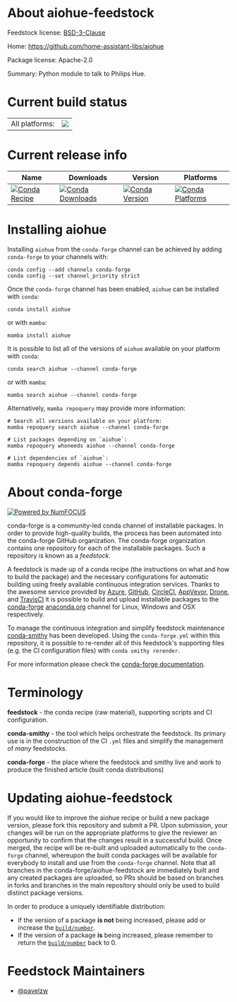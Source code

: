 About aiohue-feedstock
======================

Feedstock license: [BSD-3-Clause](https://github.com/conda-forge/aiohue-feedstock/blob/main/LICENSE.txt)

Home: https://github.com/home-assistant-libs/aiohue

Package license: Apache-2.0

Summary: Python module to talk to Philips Hue.

Current build status
====================


<table><tr><td>All platforms:</td>
    <td>
      <a href="https://dev.azure.com/conda-forge/feedstock-builds/_build/latest?definitionId=17736&branchName=main">
        <img src="https://dev.azure.com/conda-forge/feedstock-builds/_apis/build/status/aiohue-feedstock?branchName=main">
      </a>
    </td>
  </tr>
</table>

Current release info
====================

| Name | Downloads | Version | Platforms |
| --- | --- | --- | --- |
| [![Conda Recipe](https://img.shields.io/badge/recipe-aiohue-green.svg)](https://anaconda.org/conda-forge/aiohue) | [![Conda Downloads](https://img.shields.io/conda/dn/conda-forge/aiohue.svg)](https://anaconda.org/conda-forge/aiohue) | [![Conda Version](https://img.shields.io/conda/vn/conda-forge/aiohue.svg)](https://anaconda.org/conda-forge/aiohue) | [![Conda Platforms](https://img.shields.io/conda/pn/conda-forge/aiohue.svg)](https://anaconda.org/conda-forge/aiohue) |

Installing aiohue
=================

Installing `aiohue` from the `conda-forge` channel can be achieved by adding `conda-forge` to your channels with:

```
conda config --add channels conda-forge
conda config --set channel_priority strict
```

Once the `conda-forge` channel has been enabled, `aiohue` can be installed with `conda`:

```
conda install aiohue
```

or with `mamba`:

```
mamba install aiohue
```

It is possible to list all of the versions of `aiohue` available on your platform with `conda`:

```
conda search aiohue --channel conda-forge
```

or with `mamba`:

```
mamba search aiohue --channel conda-forge
```

Alternatively, `mamba repoquery` may provide more information:

```
# Search all versions available on your platform:
mamba repoquery search aiohue --channel conda-forge

# List packages depending on `aiohue`:
mamba repoquery whoneeds aiohue --channel conda-forge

# List dependencies of `aiohue`:
mamba repoquery depends aiohue --channel conda-forge
```


About conda-forge
=================

[![Powered by
NumFOCUS](https://img.shields.io/badge/powered%20by-NumFOCUS-orange.svg?style=flat&colorA=E1523D&colorB=007D8A)](https://numfocus.org)

conda-forge is a community-led conda channel of installable packages.
In order to provide high-quality builds, the process has been automated into the
conda-forge GitHub organization. The conda-forge organization contains one repository
for each of the installable packages. Such a repository is known as a *feedstock*.

A feedstock is made up of a conda recipe (the instructions on what and how to build
the package) and the necessary configurations for automatic building using freely
available continuous integration services. Thanks to the awesome service provided by
[Azure](https://azure.microsoft.com/en-us/services/devops/), [GitHub](https://github.com/),
[CircleCI](https://circleci.com/), [AppVeyor](https://www.appveyor.com/),
[Drone](https://cloud.drone.io/welcome), and [TravisCI](https://travis-ci.com/)
it is possible to build and upload installable packages to the
[conda-forge](https://anaconda.org/conda-forge) [anaconda.org](https://anaconda.org/)
channel for Linux, Windows and OSX respectively.

To manage the continuous integration and simplify feedstock maintenance
[conda-smithy](https://github.com/conda-forge/conda-smithy) has been developed.
Using the ``conda-forge.yml`` within this repository, it is possible to re-render all of
this feedstock's supporting files (e.g. the CI configuration files) with ``conda smithy rerender``.

For more information please check the [conda-forge documentation](https://conda-forge.org/docs/).

Terminology
===========

**feedstock** - the conda recipe (raw material), supporting scripts and CI configuration.

**conda-smithy** - the tool which helps orchestrate the feedstock.
                   Its primary use is in the construction of the CI ``.yml`` files
                   and simplify the management of *many* feedstocks.

**conda-forge** - the place where the feedstock and smithy live and work to
                  produce the finished article (built conda distributions)


Updating aiohue-feedstock
=========================

If you would like to improve the aiohue recipe or build a new
package version, please fork this repository and submit a PR. Upon submission,
your changes will be run on the appropriate platforms to give the reviewer an
opportunity to confirm that the changes result in a successful build. Once
merged, the recipe will be re-built and uploaded automatically to the
`conda-forge` channel, whereupon the built conda packages will be available for
everybody to install and use from the `conda-forge` channel.
Note that all branches in the conda-forge/aiohue-feedstock are
immediately built and any created packages are uploaded, so PRs should be based
on branches in forks and branches in the main repository should only be used to
build distinct package versions.

In order to produce a uniquely identifiable distribution:
 * If the version of a package **is not** being increased, please add or increase
   the [``build/number``](https://docs.conda.io/projects/conda-build/en/latest/resources/define-metadata.html#build-number-and-string).
 * If the version of a package **is** being increased, please remember to return
   the [``build/number``](https://docs.conda.io/projects/conda-build/en/latest/resources/define-metadata.html#build-number-and-string)
   back to 0.

Feedstock Maintainers
=====================

* [@pavelzw](https://github.com/pavelzw/)

